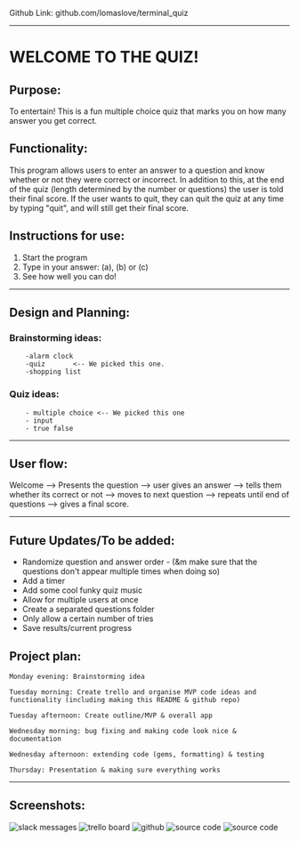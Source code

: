  Github Link: github.com/lomaslove/terminal_quiz

-------------------------------------------------------------------------------------------------------------------
# WELCOME TO THE QUIZ!

## Purpose:

To entertain! This is a fun multiple choice quiz that marks you on how many answer you get correct. 

## Functionality:

This program allows users to enter an answer to a question and know whether or not they were correct or incorrect. In addition to this, at the end of the quiz (length determined by the number or questions) the user is told their final score. If the user wants to quit, they can quit the quiz at any time by typing "quit", and will still get their final score. 

## Instructions for use:
1.    Start the program
2.   Type in your answer: (a), (b) or (c)
3.   See how well you can do!

-------------------------------------------------------------------------------------------------------------------

## Design and Planning:


### Brainstorming ideas:
        -alarm clock
        -quiz       <-- We picked this one.
        -shopping list


### Quiz ideas: 
        - multiple choice <-- We picked this one 
        - input
        - true false 

-------------------------------------------------------------------------------------------------------------------
## User flow:

Welcome --> Presents the question --> user gives an answer --> tells them whether its correct or not --> moves to next question --> repeats until end of questions --> gives a final score.

-------------------------------------------------------------------------------------------------------------------
## Future Updates/To be added:
 
 - Randomize question and answer order
        - (&m make sure that the questions don't appear multiple times when doing so)
 - Add a timer
 - Add some cool funky quiz music 
 - Allow for multiple users at once
 - Create a separated questions folder 
 - Only allow a certain number of tries
 - Save results/current progress



## Project plan:

    Monday evening: Brainstorming idea

    Tuesday morning: Create trello and organise MVP code ideas and functionality (including making this README & github repo)

    Tuesday afternoon: Create outline/MVP & overall app

    Wednesday morning: bug fixing and making code look nice & documentation

    Wednesday afternoon: extending code (gems, formatting) & testing

    Thursday: Presentation & making sure everything works

-------------------------------------------------------------------------------------------------------------------
## Screenshots:
![slack messages](https://github.com/lomaslove/terminal_quiz/blob/master/screenshots/Screenshot%20(2).png)
![trello board](https://github.com/lomaslove/terminal_quiz/blob/master/screenshots/Screenshot%20(3).png)
![github](https://github.com/lomaslove/terminal_quiz/blob/master/screenshots/Screenshot%20(5).png)
![source code](https://github.com/lomaslove/terminal_quiz/blob/master/screenshots/Screenshot%20(6).png)
![source code](https://github.com/lomaslove/terminal_quiz/blob/master/screenshots/Screenshot%20(7).png)




